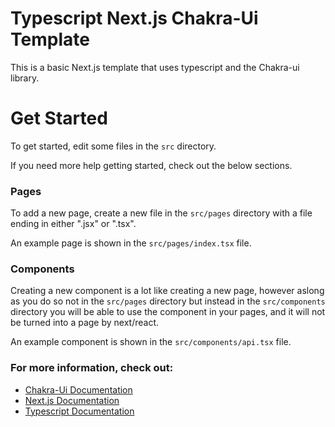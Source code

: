 # Typescript Next.js Chakra-Ui Template

This is a basic Next.js template that uses typescript and the Chakra-ui library.

# Get Started

To get started, edit some files in the `src` directory.

If you need more help getting started, check out the below sections.

### Pages

To add a new page, create a new file in the `src/pages` directory with a file ending in either ".jsx" or ".tsx".

An example page is shown in the `src/pages/index.tsx` file.

### Components

Creating a new component is a lot like creating a new page, however aslong as you do so not in the `src/pages` directory
but instead in the `src/components` directory you will be able to use the component in your pages, and it will not be
turned into a page by next/react. 

An example component is shown in the `src/components/api.tsx` file.

### For more information, check out:

- [Chakra-Ui Documentation](https://chakra-ui.com/)
- [Next.js Documentation](https://nextjs.org/docs)
- [Typescript Documentation](https://www.typescriptlang.org/)